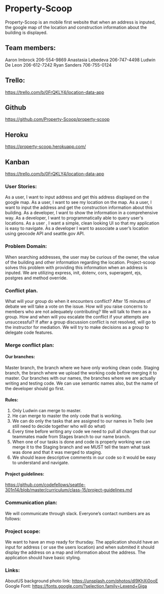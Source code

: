 # Property-Scoop
 
Property-Scoop is an mobile first website that when an address is inputed, the google map of the location and construction information about the building is displayed.
 
## Team members:
Aaron Imbrock 206-554-9869
Anastasia Lebedeva 206-747-4498
Ludwin De Leon 206-612-7242
Ryan Sanders 706-755-0124
 
## Trello:
https://trello.com/b/0FrQKLY4/location-data-app
 
## Github
https://github.com/Property-Scoop/property-scoop
 
## Heroku
https://property-scoop.herokuapp.com/
 
## Kanban
https://trello.com/b/0FrQKLY4/location-data-app
 
 
### User Stories:
 
As a user, I want to input address and get this address displayed on the google map.
As a user, I want to see my location on the map.
As a user, I want to input the address and get the construction information about this building.
As a developer, I want to show the information in a comprehensive way.
As a developer, I want to programmatically able to query user's locations.
As a user , I want a simple, clean looking UI so that my application is easy to navigate.
As a developer I want to associate a user’s location using geocode API and seattle.gov API.
 
### Problem Domain:
 
When searching addresses, the user may be curious of the owner, the value of the building and other information regarding the location. Project-scoop solves this problem with providing this information when an address is inputed. We are utilizing express, init, dotenv, cors, superagent, ejs, postgres and method override.
 
### Conflict plan.
What will your group do when it encounters conflict? After 15 minutes of debate we will take a vote on the issue.
How will you raise concerns to members who are not adequately contributing? We will talk to them as a group.
How and when will you escalate the conflict if your attempts are unsuccessful? If after a group discussion conflict is not resolved, will go to the instructor for mediation.
We will try to make decisions as a group to delegate code features.
 
### Merge conflict plan:
 
#### Our branches:
 
Master branch, the branch where we have only working clean code.
Staging branch, the branch where we upload the working code before merging it to master.
Our branches with our names, the branches where we are actually writing and testing code. We can use semantic names also, but the name of the developer should go first.
 
#### Rules:
 
1. Only Ludwin can merge to master.
2. He can merge to master the only code that is working.
3. We can do only the tasks that are assigned to our names in Trello (we still need to decide together who will do what)
4. Every time before writing any code we need to pull all changes that our teammates made from Stages branch to our name branch.
5. When one of our tasks is done and code is properly working we can merge it to the Staging branch and we MUST tell the team what task was done and that it was merged to staging.
6. We should leave descriptive comments in our code so it would be easy to understand and navigate.
 
#### Project guidelines:
https://github.com/codefellows/seattle-301n14/blob/master/curriculum/class-15/project-guidelines.md
 
### Communication plan: 
We will communicate through slack.
Everyone’s contact numbers are as follows:
 
### Project scope:
We want to have an mvp ready for thursday. The application should have an input for address ( or use the users location) and when submited it should display the address on a map and information about the address. The application should have basic styling.
 
### Links:
AboutUS background photo link: https://unsplash.com/photos/dI9KhXi0ooE
Google Font: https://fonts.google.com/?selection.family=Lexend+Giga
